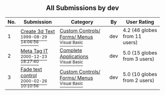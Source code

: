 ﻿<div align="center">

## All Submissions by dev

</div>

No.  | Submission | Category | By   | User Rating
---- | ---------- | -------- | ---- | -----------
1 | [Create 3d Text<br /><sup>1999-08-29 14:06:56</sup>](https://github.com/Planet-Source-Code/dev-create-3d-text__1-6930) | [Custom Controls/ Forms/  Menus<br /><sup>Visual Basic</sup>](../ByCategory/custom-controls-forms-menus__1-4.md) | dev | 4.2 (46 globes from 11 users)
2 | [Meta Tag IT<br /><sup>2000-12-23 18:27:40</sup>](https://github.com/Planet-Source-Code/dev-meta-tag-it__1-13819) | [Complete Applications<br /><sup>Visual Basic</sup>](../ByCategory/complete-applications__1-27.md) | dev | 5.0 (15 globes from 3 users)
3 | [Fade text control<br /><sup>2000-02-26 10:10:56</sup>](https://github.com/Planet-Source-Code/dev-fade-text-control__1-6273) | [Custom Controls/ Forms/  Menus<br /><sup>Visual Basic</sup>](../ByCategory/custom-controls-forms-menus__1-4.md) | dev | 5.0 (10 globes from 2 users)
